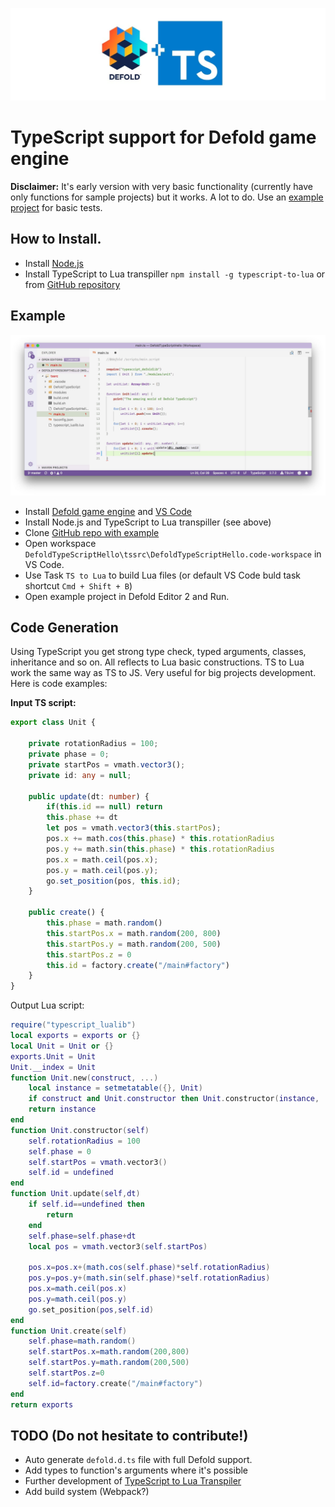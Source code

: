 ![Defold TypeScript](img/logo.jpg?raw=true "Defold TypeScript")

# TypeScript support for Defold game engine
**Disclaimer:** It's early version with very basic functionality (currently have only functions for sample projects) but it works. A lot to do.
Use an [example project](https://github.com/dasannikov/DefoldTypeScriptHello) for basic tests.

## How to Install.
- Install [Node.js](https://nodejs.org/en/)
- Install TypeScript to Lua transpiller `npm install -g typescript-to-lua` or from [GitHub repository](https://github.com/Perryvw/TypescriptToLua)

## Example
![VS Code Defold TypeScript](img/vscode.jpg?raw=true "VS Code Defold TypeScript")
- Install [Defold game engine](https://www.defold.com) and [VS Code](https://code.visualstudio.com)
- Install Node.js and TypeScript to Lua transpiller (see above)
- Clone [GitHub repo with example](https://github.com/dasannikov/DefoldTypeScriptHello)
- Open workspace `DefoldTypeScriptHello\tssrc\DefoldTypeScriptHello.code-workspace` in VS Code.
- Use Task `TS to Lua` to build Lua files (or default VS Code buld task shortcut `Cmd + Shift + B`)
- Open example project in Defold Editor 2 and Run.

## Code Generation
Using TypeScript you get strong type check, typed arguments, classes, inheritance and so on. All reflects to Lua basic constructions. TS to Lua work the same way as TS to JS. Very useful for big projects development. Here is code examples:

**Input TS script:**

``` TypeScript
export class Unit {
    
    private rotationRadius = 100;    
    private phase = 0;    
    private startPos = vmath.vector3();
    private id: any = null;
    
    public update(dt: number) {
        if(this.id == null) return
        this.phase += dt
        let pos = vmath.vector3(this.startPos);
        pos.x += math.cos(this.phase) * this.rotationRadius
        pos.y += math.sin(this.phase) * this.rotationRadius
        pos.x = math.ceil(pos.x);
        pos.y = math.ceil(pos.y);
        go.set_position(pos, this.id);
    }

    public create() {
        this.phase = math.random()
        this.startPos.x = math.random(200, 800)
        this.startPos.y = math.random(200, 500)
        this.startPos.z = 0
        this.id = factory.create("/main#factory")
    }
}
```
Output Lua script:
``` Lua
require("typescript_lualib")
local exports = exports or {}
local Unit = Unit or {}
exports.Unit = Unit
Unit.__index = Unit
function Unit.new(construct, ...)
    local instance = setmetatable({}, Unit)
    if construct and Unit.constructor then Unit.constructor(instance, ...) end
    return instance
end
function Unit.constructor(self)
    self.rotationRadius = 100
    self.phase = 0
    self.startPos = vmath.vector3()
    self.id = undefined
end
function Unit.update(self,dt)
    if self.id==undefined then
        return
    end
    self.phase=self.phase+dt
    local pos = vmath.vector3(self.startPos)

    pos.x=pos.x+(math.cos(self.phase)*self.rotationRadius)
    pos.y=pos.y+(math.sin(self.phase)*self.rotationRadius)
    pos.x=math.ceil(pos.x)
    pos.y=math.ceil(pos.y)
    go.set_position(pos,self.id)
end
function Unit.create(self)
    self.phase=math.random()
    self.startPos.x=math.random(200,800)
    self.startPos.y=math.random(200,500)
    self.startPos.z=0
    self.id=factory.create("/main#factory")
end
return exports
```

## TODO (Do not hesitate to contribute!)
- Auto generate `defold.d.ts` file with full Defold support.
- Add types to function's arguments where it's possible
- Further development of [TypeScript to Lua Transpiler](https://github.com/Perryvw/TypescriptToLua)
- Add build system (Webpack?)
